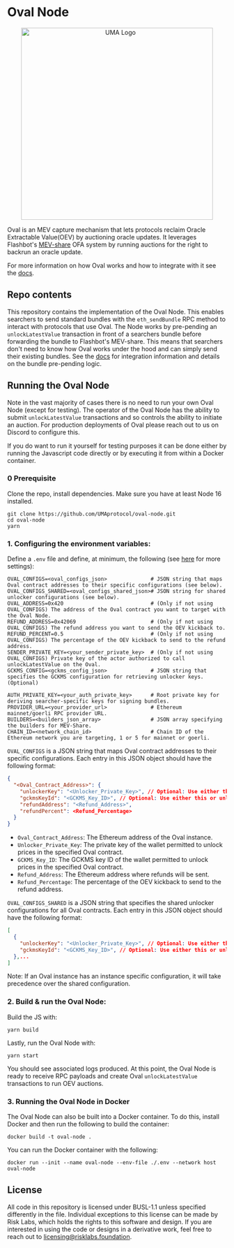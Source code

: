 # Oval Node

<p align="center">
  <img alt="UMA Logo" src="https://i.imgur.com/fSkkK5M.png" width="440">
</p>

Oval is an MEV capture mechanism that lets protocols reclaim Oracle Extractable Value(OEV) by auctioning oracle updates. It leverages Flashbot's [MEV-share](https://docs.flashbots.net/flashbots-protect/mev-share) OFA system by running auctions for the right to backrun an oracle update.

For more information on how Oval works and how to integrate with it see the [docs](https://docs.oval.xyz/).

## Repo contents

This repository contains the implementation of the Oval Node. This enables searchers to send standard bundles with the `eth_sendBundle` RPC method to interact with protocols that use Oval. The Node works by pre-pending an `unlockLatestValue` transaction in front of a searchers bundle before forwarding the bundle to Flashbot's MEV-share. This means that searchers don't need to know how Oval works under the hood and can simply send their existing bundles. See the [docs](https://docs.oval.xyz/for-searchers/getting-started) for integration information and details on the bundle pre-pending logic.

## Running the Oval Node

Note in the vast majority of cases there is no need to run your own Oval Node (except for testing). The operator of the Oval Node has the ability to submit `unlockLatestValue` transactions and so controls the ability to initiate an auction. For production deployments of Oval please reach out to us on Discord to configure this.

If you do want to run it yourself for testing purposes it can be done either by running the Javascript code directly or by executing it from within a Docker container.

### 0 Prerequisite

Clone the repo, install dependencies. Make sure you have at least Node 16 installed.

```
git clone https://github.com/UMAprotocol/oval-node.git
cd oval-node
yarn
```

### 1. Configuring the environment variables:

Define a `.env` file and define, at minimum, the following (see [here](./src/lib/env.ts) for more settings):

```
OVAL_CONFIGS=<oval_configs_json>              # JSON string that maps Oval contract addresses to their specific configurations (see below).
OVAL_CONFIGS_SHARED=<oval_configs_shared_json># JSON string for shared unlocker configurations (see below).
OVAL_ADDRESS=0x420                            # (Only if not using OVAL_CONFIGS) The address of the Oval contract you want to target with the Oval Node.
REFUND_ADDRESS=0x42069                        # (Only if not using OVAL_CONFIGS) The refund address you want to send the OEV kickback to.
REFUND_PERCENT=0.5                            # (Only if not using OVAL_CONFIGS) The percentage of the OEV kickback to send to the refund address.
SENDER_PRIVATE_KEY=<your_sender_private_key>  # (Only if not using OVAL_CONFIGS) Private key of the actor authorized to call unlockLatestValue on the Oval.
GCKMS_CONFIG=<gckms_config_json>              # JSON string that specifies the GCKMS configuration for retrieving unlocker keys. (Optional)

AUTH_PRIVATE_KEY=<your_auth_private_key>      # Root private key for deriving searcher-specific keys for signing bundles.
PROVIDER_URL=<your_provider_url>              # Ethereum mainnet/goerli RPC provider URL.
BUILDERS=<builders_json_array>                # JSON array specifying the builders for MEV-Share.
CHAIN_ID=<network_chain_id>                   # Chain ID of the Ethereum network you are targeting, 1 or 5 for mainnet or goerli.
```

`OVAL_CONFIGS` is a JSON string that maps Oval contract addresses to their specific configurations. Each entry in this JSON object should have the following format:

```json
{
  "<Oval_Contract_Address>": {
    "unlockerKey": "<Unlocker_Private_Key>", // Optional: Use either this or gckmsKeyId, not both.
    "gckmsKeyId": "<GCKMS_Key_ID>", // Optional: Use either this or unlockerKey, not both.
    "refundAddress": "<Refund_Address>",
    "refundPercent": <Refund_Percentage>
  }
}
```

- `Oval_Contract_Address`: The Ethereum address of the Oval instance.
- `Unlocker_Private_Key`: The private key of the wallet permitted to unlock prices in the specified Oval contract.
- `GCKMS_Key_ID`: The GCKMS key ID of the wallet permitted to unlock prices in the specified Oval contract.
- `Refund_Address`: The Ethereum address where refunds will be sent.
- `Refund_Percentage`: The percentage of the OEV kickback to send to the refund address.

`OVAL_CONFIGS_SHARED` is a JSON string that specifies the shared unlocker configurations for all Oval contracts. Each entry in this JSON object should have the following format:

```json
[
  {
    "unlockerKey": "<Unlocker_Private_Key>", // Optional: Use either this or gckmsKeyId, not both.
    "gckmsKeyId": "<GCKMS_Key_ID>", // Optional: Use either this or unlockerKey, not both.
  },...
]
```

Note: If an Oval instance has an instance specific configuration, it will take precedence over the shared configuration.

### 2. Build & run the Oval Node:

Build the JS with:

```
yarn build
```

Lastly, run the Oval Node with:

```
yarn start
```

You should see associated logs produced. At this point, the Oval Node is ready to receive RPC payloads and create Oval `unlockLatestValue` transactions to run OEV auctions.

### 3. Running the Oval Node in Docker

The Oval Node can also be built into a Docker container. To do this, install Docker and then run the following to build the container:

```
docker build -t oval-node .
```

You can run the Docker container with the following:

```
docker run --init --name oval-node --env-file ./.env --network host oval-node
```

## License

All code in this repository is licensed under BUSL-1.1 unless specified differently in the file. Individual exceptions to this license can be made by Risk Labs, which holds the rights to this software and design. If you are interested in using the code or designs in a derivative work, feel free to reach out to licensing@risklabs.foundation.
